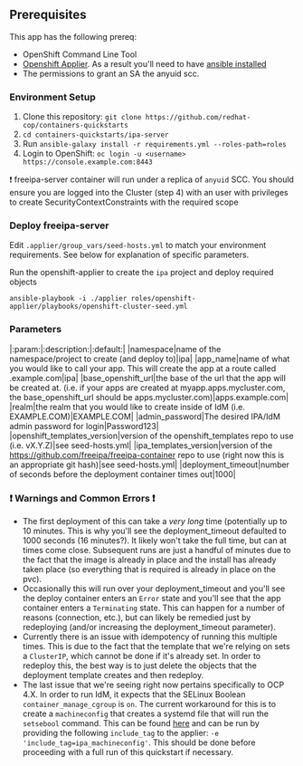 ## Prerequisites

This app has the following prereq:

* OpenShift Command Line Tool
* [Openshift Applier](https://github.com/redhat-cop/openshift-applier/). As a result you'll need to have [ansible installed](http://docs.ansible.com/ansible/latest/intro_installation.html)
* The permissions to grant an SA the anyuid scc.

### Environment Setup

1. Clone this repository: `git clone https://github.com/redhat-cop/containers-quickstarts`
2. `cd containers-quickstarts/ipa-server`
3. Run `ansible-galaxy install -r requirements.yml --roles-path=roles`
4. Login to OpenShift: `oc login -u <username> https://console.example.com:8443`

:heavy_exclamation_mark: freeipa-server container will run under a replica of `anyuid` SCC. You should ensure you are logged into the Cluster (step 4) with an user with privileges to create SecurityContextConstraints with the required scope

### Deploy freeipa-server

Edit `.applier/group_vars/seed-hosts.yml` to match your environment requirements. See below for explanation of specific parameters.

Run the openshift-applier to create the `ipa` project and deploy required objects
```
ansible-playbook -i ./applier roles/openshift-applier/playbooks/openshift-cluster-seed.yml
```

### Parameters

|:param:|:description:|:default:|
|namespace|name of the namespace/project to create (and deploy to)|ipa|
|app_name|name of what you would like to call your app. This will create the app at a route called <app>.example.com|ipa|
|base_openshift_url|the base of the url that the app will be created at. (i.e. if your apps are created at myapp.apps.mycluster.com, the base_openshift_url should be apps.mycluster.com)|apps.example.com|
|realm|the realm that you would like to create inside of IdM (i.e. EXAMPLE.COM)|EXAMPLE.COM|
|admin_password|The desired IPA/IdM admin password for login|Password123|
|openshift_templates_version|version of the openshift_templates repo to use (i.e. vX.Y.Z)|see seed-hosts.yml|
|ipa_templates_version|version of the https://github.com/freeipa/freeipa-container repo to use (right now this is an appropriate git hash)|see seed-hosts.yml|
|deployment_timeout|number of seconds before the deployment container times out|1000|

### :heavy_exclamation_mark: Warnings and Common Errors :heavy_exclamation_mark:

- The first deployment of this can take a _very long_ time (potentially up to 10 minutes. This is why you'll see the deployment_timeout defaulted to 1000 seconds (16 minutes?). It likely won't take the full time, but can at times come close. Subsequent runs are just a handful of minutes due to the fact that the image is already in place and the install has already taken place (so everything that is required is already in place on the pvc).
- Occasionally this will run over your deployment_timeout and you'll see the deploy container enters an `Error` state and you'll see that the app container enters a `Terminating` state. This can happen for a number of reasons (connection, etc.), but can likely be remedied just by redeploying (and/or increasing the deployment_timeout parameter).
- Currently there is an issue with idempotency of running this multiple times. This is due to the fact that the template that we're relying on sets a `ClusterIP`, which cannot be done if it's already set. In order to redeploy this, the best way is to just delete the objects that the deployment template creates and then redeploy.
- The last issue that we're seeing right now pertains specifically to OCP 4.X. In order to run IdM, it expects that the SELinux Boolean `container_manage_cgroup` is `on`. The current workaround for this is to create a `machineconfig` that creates a systemd file that will run the `setsebool` command. This can be found [here](.openshift/files/01-worker-sebool.yml) and can be run by providing the following `include_tag` to the applier: `-e 'include_tag=ipa_machineconfig'`. This should be done before proceeding with a full run of this quickstart if necessary.
